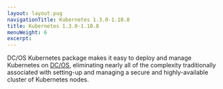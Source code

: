 ```yaml
---
layout: layout.pug
navigationTitle: Kubernetes 1.3.0-1.10.8
title: Kubernetes 1.3.0-1.10.8
menuWeight: 6
excerpt:
---
```


DC/OS Kubernetes package makes it easy to deploy and manage Kubernetes on [DC/OS](https://mesosphere.com/product/), eliminating nearly all of the complexity traditionally associated with setting-up and managing a secure and highly-available cluster of Kubernetes nodes.

